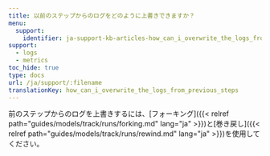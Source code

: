 ```yaml
---
title: 以前のステップからのログをどのように上書きできますか？
menu:
  support:
    identifier: ja-support-kb-articles-how_can_i_overwrite_the_logs_from_previous_steps
support:
  - logs
  - metrics
toc_hide: true
type: docs
url: /ja/support/:filename
translationKey: how_can_i_overwrite_the_logs_from_previous_steps
---
```

前のステップからのログを上書きするには、[フォーキング]({{< relref path="guides/models/track/runs/forking.md" lang="ja" >}})と[巻き戻し]({{< relref path="guides/models/track/runs/rewind.md" lang="ja" >}})を使用してください。